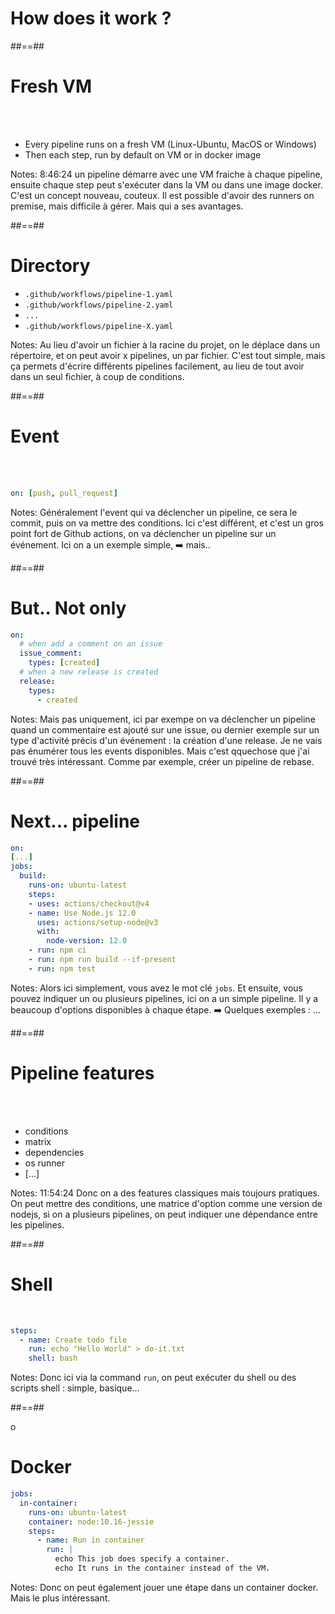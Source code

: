 <!-- .slide: class="transition sfeir-bg-red" -->

# How does it work ?

##==##

# Fresh VM

<br>
<br>

- Every pipeline runs on a fresh VM (Linux-Ubuntu, MacOS or Windows)
- Then each step, run by default on VM or in docker image
<!-- .element: class="list-fragment" -->

Notes: 8:46:24 un pipeline démarre avec une VM fraiche à chaque pipeline, ensuite chaque step peut s'exécuter dans la VM ou dans une image docker. C'est un concept nouveau, couteux. Il est possible d'avoir des runners on premise, mais difficile à gérer. Mais qui a ses avantages.

##==##

# Directory

- `.github/workflows/pipeline-1.yaml`
- `.github/workflows/pipeline-2.yaml`
- `...`
- `.github/workflows/pipeline-X.yaml`
<!-- .element: class="list-fragment" -->

Notes: Au lieu d'avoir un fichier à la racine du projet, on le déplace dans un répertoire, et on peut avoir x pipelines, un par fichier. C'est tout simple, mais ça permets d'écrire différents pipelines facilement, au lieu de tout avoir dans un seul fichier, à coup de conditions.

##==##

<!-- .slide: class="with-code" -->

# Event

<br><br>

```yaml
on: [push, pull_request]
```
<!-- .element: class="big-code" -->

Notes: Généralement l'event qui va déclencher un pipeline, ce sera le commit, puis on va mettre des conditions. Ici c'est différent, et c'est un gros point fort de Github actions, on va déclencher un pipeline sur un événement. Ici on a un exemple simple, ➡️ mais..

##==##

<!-- .slide: class="with-code" -->

# But.. Not only

```yaml
on:
  # when add a comment on an issue
  issue_comment:
    types: [created]
  # when a new release is created
  release:
    types:
      - created
```

<!-- .element: class="big-code" -->

Notes: Mais pas uniquement, ici par exempe on va déclencher un pipeline quand un commentaire est ajouté sur une issue, ou dernier exemple sur un type d'activité précis d'un événement : la création d'une release. Je ne vais pas énumérer tous les events disponibles. Mais c'est qquechose que j'ai trouvé très intéressant. Comme par exemple, créer un pipeline de rebase.

##==##

<!-- .slide: class="with-code" -->

# Next... pipeline

```yaml
on:
[...]
jobs:
  build:
    runs-on: ubuntu-latest
    steps:
    - uses: actions/checkout@v4
    - name: Use Node.js 12.0
      uses: actions/setup-node@v3
      with:
        node-version: 12.0
    - run: npm ci
    - run: npm run build --if-present
    - run: npm test
```

Notes: Alors ici simplement, vous avez le mot clé `jobs`. Et ensuite, vous pouvez indiquer un ou plusieurs pipelines, ici on a un simple pipeline. Il y a beaucoup d'options disponibles à chaque étape. ➡️ Quelques exemples : ...

##==##

# Pipeline features

<br><br>

- conditions
- matrix
- dependencies
- os runner
- [...]
<!-- .element: class="list-fragment" -->

Notes: 11:54:24 Donc on a des features classiques mais toujours pratiques. On peut mettre des conditions, une matrice d'option comme une version de nodejs, si on a plusieurs pipelines, on peut indiquer une dépendance entre les pipelines. 

##==##

<!-- .slide: class="with-code" -->

# Shell

<br>

```yaml
steps:
  - name: Create todo file
    run: echo "Hello World" > do-it.txt 
    shell: bash
```

<!-- .element: class="big-code" -->

Notes: Donc ici via la command `run`, on peut exécuter du shell ou des scripts shell : simple, basique...

##==##

<!-- .slide: class="with-code max-height" -->
o
# Docker

```yaml
jobs:
  in-container:
    runs-on: ubuntu-latest
    container: node:10.16-jessie
    steps:
      - name: Run in container
        run: |
          echo This job does specify a container.
          echo It runs in the container instead of the VM.
```

<!-- .element: class="big-code" -->

Notes: Donc on peut également jouer une étape dans un container docker. Mais le plus intéressant.
